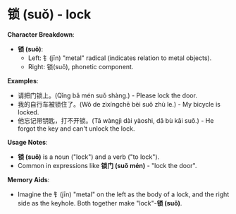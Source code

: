 # **锁 (suǒ) - lock**

**Character Breakdown**:  
- **锁 (suǒ)**:
  - Left: 钅(jīn) "metal" radical (indicates relation to metal objects).
  - Right: 锁(suǒ), phonetic component.

**Examples**:  
- 请把门锁上。(Qǐng bǎ mén suǒ shàng.) - Please lock the door.  
- 我的自行车被锁住了。(Wǒ de zìxíngchē bèi suǒ zhù le.) - My bicycle is locked.  
- 他忘记带钥匙，打不开锁。(Tā wàngjì dài yàoshi, dǎ bù kāi suǒ.) - He forgot the key and can't unlock the lock.

**Usage Notes**:  
- **锁 (suǒ)** is a noun ("lock") and a verb ("to lock").  
- Common in expressions like **锁门 (suǒ mén)** - "lock the door".

**Memory Aids**:  
- Imagine the 钅(jīn) "metal" on the left as the body of a lock, and the right side as the keyhole. Both together make "lock"-**锁 (suǒ)**.